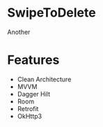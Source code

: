 # SwipeToDelete
Another
# Features
  - Clean Architecture 
  - MVVM
  - Dagger Hilt
  - Room 
  - Retrofit
  - OkHttp3
